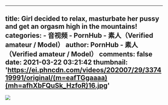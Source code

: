 
---
title: Girl decided to relax, masturbate her pussy and get an orgasm high in the mountains!
categories: 
    - 音视频
    - PornHub - 素人（Verified amateur / Model）
author: PornHub - 素人（Verified amateur / Model）
comments: false
date: 2021-03-22 03:21:42
thumbnail: 'https://ei.phncdn.com/videos/202007/29/337419991/original/(m=eafTGgaaaa)(mh=afhXbFQuSk_HzfoR)16.jpg'
---

<div>   
<img src="https://ei.phncdn.com/videos/202007/29/337419991/original/(m=eafTGgaaaa)(mh=afhXbFQuSk_HzfoR)16.jpg" referrerpolicy="no-referrer">  
</div>
            